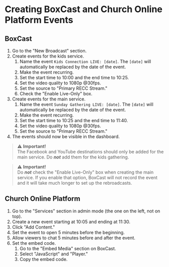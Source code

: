 # Creating BoxCast and Church Online Platform Events

## BoxCast
1. Go to the "New Broadcast" section.
2. Create events for the kids service.
	1. Name the event `Kids Connection LIVE: [date]`. The `[date]` will automatically be replaced by the date of the event.
	2. Make the event recurring.
	3. Set the start time to 10:00 and the end time to 10:25.
	4. Set the video quality to 1080p @30fps.
	5. Set the source to "Primary RECC Stream."
	6. Check the "Enable Live-Only" box.
3. Create events for the main service.
	1. Name the event `Sunday Gathering LIVE: [date]`. The `[date]` will automatically be replaced by the date of the event.
	2. Make the event recurring.
	3. Set the start time to 10:25 and the end time to 11:40.
	4. Set the video quality to 1080p @30fps.
	5. Set the source to "Primary RECC Stream."
4. The events should now be visible in the dashboard.

> :warning: __Important!__  \
> The Facebook and YouTube destinations should only be added for the main service. Do ___not___ add them for the kids gathering.

> :warning: __Important!__  \
> Do ___not___ check the "Enable Live-Only" box when creating the main service. If you enable that option, BoxCast will not record the event and it will take much longer to set up the rebroadcasts.

## Church Online Platform
1. Go to the "Services" section in admin mode (the one on the left, not on top).
2. Create a new event starting at 10:05 and ending at 11:30.
3. Click "Add Content."
4. Set the event to open 5 minutes before the beginning.
5. Allow viewers to chat 5 minutes before and after the event.
6. Set the embed code.
	1. Go to the "Embed Media" section on BoxCast.
	2. Select "JavaScript" and "Player."
	3. Copy the embed code.
